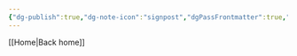 ```yaml
---
{"dg-publish":true,"dg-note-icon":"signpost","dgPassFrontmatter":true,"noteIcon":"signpost","permalink":"/10-tags/torre-de-babel/","created":"2025-10-14T18:15:36.296+01:00","updated":"2025-10-25T17:06:52.845+01:00"}
---
```


[[Home\|Back home]]